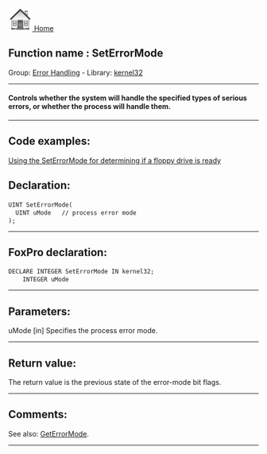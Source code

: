 [<img src="../../images/home.png"> Home ](https://github.com/VFPX/Win32API)  

## Function name : SetErrorMode
Group: [Error Handling](../../functions_group.md#Error_Handling)  -  Library: [kernel32](../../Libraries.md#kernel32)  
***  


#### Controls whether the system will handle the specified types of serious errors, or whether the process will handle them.
***  


## Code examples:
[Using the SetErrorMode for determining if a floppy drive is ready](../../samples/sample_227.md)  

## Declaration:
```foxpro  
UINT SetErrorMode(
  UINT uMode   // process error mode
);  
```  
***  


## FoxPro declaration:
```foxpro  
DECLARE INTEGER SetErrorMode IN kernel32;
	INTEGER uMode  
```  
***  


## Parameters:
uMode 
[in] Specifies the process error mode.  
***  


## Return value:
The return value is the previous state of the error-mode bit flags.   
***  


## Comments:
See also: [GetErrorMode](../kernel32/GetErrorMode.md).  
  
***  

